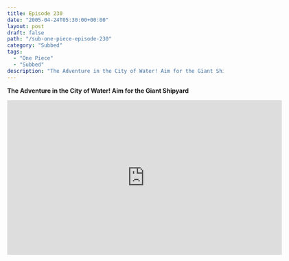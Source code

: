 ```yaml
---
title: Episode 230
date: "2005-04-24T05:30:00+00:00"
layout: post
draft: false
path: "/sub-one-piece-episode-230"
category: "Subbed"
tags:
  - "One Piece"
  - "Subbed"
description: "The Adventure in the City of Water! Aim for the Giant Shipyard"
---
```


**The Adventure in the City of Water! Aim for the Giant Shipyard**

<iframe width="640" height="360" src="https://www.rapidvideo.com/e/FXQGXUA5CT" frameborder="0" marginwidth=0 marginheight=0 scrolling=no allowfullscreen></iframe>

